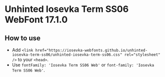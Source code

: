 # Unhinted Iosevka Term SS06 WebFont 17.1.0

## How to use

- Add `<link href="https://iosevka-webfonts.github.io/unhinted-iosevka-term-ss06/unhinted-iosevka-term-ss06.css" rel="stylesheet" />` to your `<head>`.
- Use `fontFamily: 'Iosevka Term SS06 Web'` or `font-family: 'Iosevka Term SS06 Web'`.
